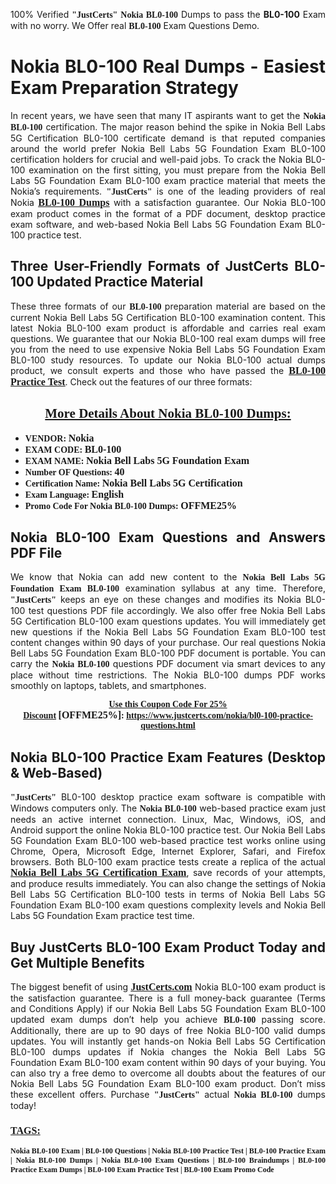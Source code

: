 <p style="text-align: justify;">100% Verified <span style="font-size:14px;"><span style="font-family:Georgia,serif;"><strong>"JustCerts"</strong></span></span> <span style="font-family:Georgia,serif;"><strong>Nokia BL0-100</strong></span> Dumps to pass the <strong>BL0-100</strong> Exam with no worry. We Offer real <span style="font-family:Georgia,serif;"><strong>BL0-100</strong></span> Exam Questions Demo.</p>

<h1 style="text-align: justify;"><strong>Nokia BL0-100 Real Dumps - Easiest Exam Preparation Strategy</strong></h1>

<p style="text-align: justify;">In recent years, we have seen that many IT aspirants want to get the <span style="font-family:Georgia,serif;"><strong>Nokia BL0-100</strong></span> certification. The major reason behind the spike in Nokia Bell Labs 5G Certification BL0-100 certificate demand is that reputed companies around the world prefer Nokia Bell Labs 5G Foundation Exam BL0-100 certification holders for crucial and well-paid jobs. To crack the Nokia BL0-100 examination on the first sitting, you must prepare from the Nokia Bell Labs 5G Foundation Exam BL0-100 exam practice material that meets the Nokia’s requirements. <span style="font-size:14px;"><span style="font-family:Georgia,serif;"><strong>"JustCerts"</strong></span></span> is one of the leading providers of real Nokia <a href="https://www.justcerts.com/nokia/bl0-100-practice-questions.html"><span style="font-size:16px;"><u><span style="font-family:Georgia,serif;"><strong>BL0-100 Dumps</strong></span></u></span></a> with a satisfaction guarantee. Our Nokia BL0-100 exam product comes in the format of a PDF document, desktop practice exam software, and web-based Nokia Bell Labs 5G Foundation Exam BL0-100 practice test.</p>

<h2 style="text-align: justify;"><strong>Three User-Friendly Formats of JustCerts BL0-100 Updated Practice Material</strong></h2>

<p style="text-align: justify;">These three formats of our <span style="font-family:Georgia,serif;"><strong>BL0-100 </strong></span> preparation material are based on the current Nokia Bell Labs 5G Certification BL0-100 examination content. This latest Nokia BL0-100 exam product is affordable and carries real exam questions. We guarantee that our Nokia BL0-100 real exam dumps will free you from the need to use expensive Nokia Bell Labs 5G Foundation Exam BL0-100 study resources. To update our Nokia BL0-100 actual dumps product, we consult experts and those who have passed the <a href="https://www.justcerts.com/nokia/bl0-100-practice-questions.html"><u><span style="font-size:16px;"><span style="font-family:Georgia,serif;"><strong>BL0-100 Practice Test</strong></span></span></u></a>. Check out the features of our three formats:</p>

<h2 style="text-align: center;"><u><strong><span style="font-family:Georgia,serif;">More Details About Nokia BL0-100 Dumps:</span></strong></u></h2>

<ul>
	<li style="text-align: justify;"><span style="font-size:14px;"><span style="font-family:Georgia,serif;"><strong>VENDOR: </strong></span></span><span style="font-size:16px;"><span style="font-family:Georgia,serif;"><strong>Nokia</strong></span></span></li>
	<li style="text-align: justify;"><span style="font-size:14px;"><span style="font-family:Georgia,serif;"><strong>EXAM CODE: </strong></span></span><span style="font-size:16px;"><span style="font-family:Georgia,serif;"><strong>BL0-100</strong></span></span></li>
	<li style="text-align: justify;"><span style="font-size:14px;"><span style="font-family:Georgia,serif;"><strong>EXAM NAME: </strong></span></span><span style="font-size:16px;"><span style="font-family:Georgia,serif;"><strong>Nokia Bell Labs 5G Foundation Exam</strong></span></span></li>
	<li style="text-align: justify;"><span style="font-size:14px;"><span style="font-family:Georgia,serif;"><strong>Number OF Questions: </strong></span></span><span style="font-size:16px;"><span style="font-family:Georgia,serif;"><strong>40</strong></span></span></li>
	<li style="text-align: justify;"><span style="font-size:14px;"><span style="font-family:Georgia,serif;"><strong>Certification Name: </strong></span></span><span style="font-size:16px;"><span style="font-family:Georgia,serif;"><strong>Nokia Bell Labs 5G Certification</strong></span></span></li>
	<li style="text-align: justify;"><span style="font-size:14px;"><span style="font-family:Georgia,serif;"><strong>Exam Language: </strong></span></span><span style="font-size:16px;"><span style="font-family:Georgia,serif;"><strong>English</strong></span></span></li>
	<li style="text-align: justify;"><span style="font-size:14px;"><span style="font-family:Georgia,serif;"><strong>Promo Code For Nokia BL0-100 Dumps: </strong></span></span><span style="font-size:16px;"><span style="font-family:Georgia,serif;"><strong>OFFME25%</strong></span></span></li>
</ul>

<h2 style="text-align: justify;"><strong>Nokia BL0-100 Exam Questions and Answers PDF File</strong></h2>

<p style="text-align: justify;">We know that Nokia can add new content to the <span style="font-family:Georgia,serif;"><strong>Nokia Bell Labs 5G Foundation Exam BL0-100</strong></span> examination syllabus at any time. Therefore, <span style="font-size:14px;"><span style="font-family:Georgia,serif;"><strong>"JustCerts"</strong></span></span> keeps an eye on these changes and modifies its Nokia BL0-100 test questions PDF file accordingly. We also offer free Nokia Bell Labs 5G Certification BL0-100 exam questions updates. You will immediately get new questions if the Nokia Bell Labs 5G Foundation Exam BL0-100 test content changes within 90 days of your purchase. Our real questions Nokia Bell Labs 5G Foundation Exam BL0-100 PDF document is portable. You can carry the <span style="font-family:Georgia,serif;"><strong>Nokia BL0-100</strong></span> questions PDF document via smart devices to any place without time restrictions. The Nokia BL0-100 dumps PDF works smoothly on laptops, tablets, and smartphones.</p>

<p style="text-align: center;"><span style="font-size:14px;"><span style="font-family:Georgia,serif;"><strong><u>Use this Coupon Code For 25% Discount</u> </strong></span></span><span style="font-size:16px;"><span style="font-family:Georgia,serif;"><strong>[OFFME25%]</strong></span></span><span style="font-size:14px;"><span style="font-family:Georgia,serif;"><strong>: <u><a href="https://www.justcerts.com/nokia/bl0-100-practice-questions.html">https://www.justcerts.com/nokia/bl0-100-practice-questions.html</a></u></strong></span></span></p>

<h2 style="text-align: justify;"><strong>Nokia BL0-100 Practice Exam Features (Desktop & Web-Based)</strong></h2>

<p style="text-align: justify;"><span style="font-size:14px;"><span style="font-family:Georgia,serif;"><strong>"JustCerts"</strong></span></span> BL0-100 desktop practice exam software is compatible with Windows computers only. The <span style="font-family:Georgia,serif;"><strong>Nokia BL0-100</strong></span> web-based practice exam just needs an active internet connection. Linux, Mac, Windows, iOS, and Android support the online Nokia BL0-100 practice test. Our Nokia Bell Labs 5G Foundation Exam BL0-100 web-based practice test works online using Chrome, Opera, Microsoft Edge, Internet Explorer, Safari, and Firefox browsers. Both BL0-100 exam practice tests create a replica of the actual <u><a href="https://www.justcerts.com/nokia/nokia-bell-labs-5g-certification-exams.html"><span style="font-size:16px;"><span style="font-family:Georgia,serif;"><strong>Nokia Bell Labs 5G Certification Exam</strong></span></span></a></u>, save records of your attempts, and produce results immediately. You can also change the settings of Nokia Bell Labs 5G Certification BL0-100 tests in terms of Nokia Bell Labs 5G Foundation Exam BL0-100 exam questions complexity levels and Nokia Bell Labs 5G Foundation Exam practice test time.</p>

<h2 style="text-align: justify;"><strong>Buy JustCerts BL0-100 Exam Product Today and Get Multiple Benefits</strong></h2>

<p style="text-align: justify;">The biggest benefit of using <a href="https://www.justcerts.com/"><u><span style="font-size:16px;"><span style="font-family:Georgia,serif;"><strong>JustCerts.com</strong></span></span></u></a> Nokia BL0-100 exam product is the satisfaction guarantee. There is a full money-back guarantee (Terms and Conditions Apply) if our Nokia Bell Labs 5G Foundation Exam BL0-100 updated exam dumps don’t help you achieve <span style="font-family:Georgia,serif;"><strong>BL0-100 </strong></span> passing score. Additionally, there are up to 90 days of free Nokia BL0-100 valid dumps updates. You will instantly get hands-on Nokia Bell Labs 5G Certification BL0-100 dumps updates if Nokia changes the Nokia Bell Labs 5G Foundation Exam BL0-100 exam content within 90 days of your buying. You can also try a free demo to overcome all doubts about the features of our Nokia Bell Labs 5G Foundation Exam BL0-100 exam product. Don’t miss these excellent offers. Purchase <span style="font-size:14px;"><span style="font-family:Georgia,serif;"><strong>"JustCerts"</strong></span></span> actual <span style="font-family:Georgia,serif;"><strong>Nokia BL0-100</strong></span> dumps today!</p>

<h3 style="text-align: justify;"><u><span style="font-size:16px;"><span style="font-family:Georgia,serif;"><strong>TAGS:</strong></span></span></u></h3>

<p style="text-align: justify;"><span style="font-size:12px;"><span style="font-family:Georgia,serif;"><strong>Nokia BL0-100 Exam | BL0-100 Questions | Nokia BL0-100 Practice Test | BL0-100 Practice Exam | Nokia BL0-100 Dumps | Nokia BL0-100 Exam Questions | BL0-100 Braindumps | BL0-100 Practice Exam Dumps | BL0-100 Exam Practice Test | BL0-100 Exam Promo Code </strong></span></span></p>

